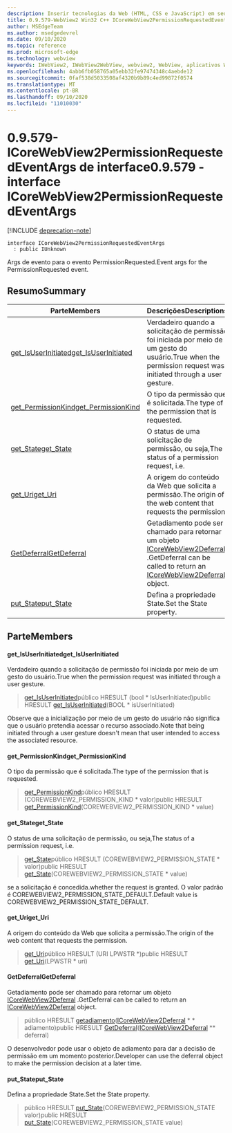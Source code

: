 ```yaml
---
description: Inserir tecnologias da Web (HTML, CSS e JavaScript) em seus aplicativos nativos com o controle WebView2 do Microsoft Edge
title: 0.9.579-WebView2 Win32 C++ ICoreWebView2PermissionRequestedEventArgs
author: MSEdgeTeam
ms.author: msedgedevrel
ms.date: 09/10/2020
ms.topic: reference
ms.prod: microsoft-edge
ms.technology: webview
keywords: IWebView2, IWebView2WebView, webview2, WebView, aplicativos Win32, Win32, Edge, ICoreWebView2, ICoreWebView2Controller, controle do navegador, HTML Edge, ICoreWebView2PermissionRequestedEventArgs
ms.openlocfilehash: 4abb6fb058765a05ebb32fe97474348c4aebde12
ms.sourcegitcommit: 0faf538d5033508af4320b9b89c4ed99872f0574
ms.translationtype: MT
ms.contentlocale: pt-BR
ms.lasthandoff: 09/10/2020
ms.locfileid: "11010030"
---
```

# <span data-ttu-id="7a69e-104">0.9.579-ICoreWebView2PermissionRequestedEventArgs de interface</span><span class="sxs-lookup"><span data-stu-id="7a69e-104">0.9.579 - interface ICoreWebView2PermissionRequestedEventArgs</span></span> 

[!INCLUDE [deprecation-note](../../includes/deprecation-note.md)]

```
interface ICoreWebView2PermissionRequestedEventArgs
  : public IUnknown
```

<span data-ttu-id="7a69e-105">Args de evento para o evento PermissionRequested.</span><span class="sxs-lookup"><span data-stu-id="7a69e-105">Event args for the PermissionRequested event.</span></span>

## <span data-ttu-id="7a69e-106">Resumo</span><span class="sxs-lookup"><span data-stu-id="7a69e-106">Summary</span></span>

 <span data-ttu-id="7a69e-107">Parte</span><span class="sxs-lookup"><span data-stu-id="7a69e-107">Members</span></span>                        | <span data-ttu-id="7a69e-108">Descrições</span><span class="sxs-lookup"><span data-stu-id="7a69e-108">Descriptions</span></span>
--------------------------------|---------------------------------------------
[<span data-ttu-id="7a69e-109">get_IsUserInitiated</span><span class="sxs-lookup"><span data-stu-id="7a69e-109">get_IsUserInitiated</span></span>](#get_isuserinitiated) | <span data-ttu-id="7a69e-110">Verdadeiro quando a solicitação de permissão foi iniciada por meio de um gesto do usuário.</span><span class="sxs-lookup"><span data-stu-id="7a69e-110">True when the permission request was initiated through a user gesture.</span></span>
[<span data-ttu-id="7a69e-111">get_PermissionKind</span><span class="sxs-lookup"><span data-stu-id="7a69e-111">get_PermissionKind</span></span>](#get_permissionkind) | <span data-ttu-id="7a69e-112">O tipo da permissão que é solicitada.</span><span class="sxs-lookup"><span data-stu-id="7a69e-112">The type of the permission that is requested.</span></span>
[<span data-ttu-id="7a69e-113">get_State</span><span class="sxs-lookup"><span data-stu-id="7a69e-113">get_State</span></span>](#get_state) | <span data-ttu-id="7a69e-114">O status de uma solicitação de permissão, ou seja,</span><span class="sxs-lookup"><span data-stu-id="7a69e-114">The status of a permission request, i.e.</span></span>
[<span data-ttu-id="7a69e-115">get_Uri</span><span class="sxs-lookup"><span data-stu-id="7a69e-115">get_Uri</span></span>](#get_uri) | <span data-ttu-id="7a69e-116">A origem do conteúdo da Web que solicita a permissão.</span><span class="sxs-lookup"><span data-stu-id="7a69e-116">The origin of the web content that requests the permission.</span></span>
[<span data-ttu-id="7a69e-117">GetDeferral</span><span class="sxs-lookup"><span data-stu-id="7a69e-117">GetDeferral</span></span>](#getdeferral) | <span data-ttu-id="7a69e-118">Getadiamento pode ser chamado para retornar um objeto [ICoreWebView2Deferral](icorewebview2deferral.md) .</span><span class="sxs-lookup"><span data-stu-id="7a69e-118">GetDeferral can be called to return an [ICoreWebView2Deferral](icorewebview2deferral.md) object.</span></span>
[<span data-ttu-id="7a69e-119">put_State</span><span class="sxs-lookup"><span data-stu-id="7a69e-119">put_State</span></span>](#put_state) | <span data-ttu-id="7a69e-120">Defina a propriedade State.</span><span class="sxs-lookup"><span data-stu-id="7a69e-120">Set the State property.</span></span>

## <span data-ttu-id="7a69e-121">Parte</span><span class="sxs-lookup"><span data-stu-id="7a69e-121">Members</span></span>

#### <span data-ttu-id="7a69e-122">get_IsUserInitiated</span><span class="sxs-lookup"><span data-stu-id="7a69e-122">get_IsUserInitiated</span></span> 

<span data-ttu-id="7a69e-123">Verdadeiro quando a solicitação de permissão foi iniciada por meio de um gesto do usuário.</span><span class="sxs-lookup"><span data-stu-id="7a69e-123">True when the permission request was initiated through a user gesture.</span></span>

> <span data-ttu-id="7a69e-124">[get_IsUserInitiated](#get_isuserinitiated)público HRESULT (bool \* IsUserInitiated)</span><span class="sxs-lookup"><span data-stu-id="7a69e-124">public HRESULT [get_IsUserInitiated](#get_isuserinitiated)(BOOL \* isUserInitiated)</span></span>

<span data-ttu-id="7a69e-125">Observe que a inicialização por meio de um gesto do usuário não significa que o usuário pretendia acessar o recurso associado.</span><span class="sxs-lookup"><span data-stu-id="7a69e-125">Note that being initiated through a user gesture doesn't mean that user intended to access the associated resource.</span></span>

#### <span data-ttu-id="7a69e-126">get_PermissionKind</span><span class="sxs-lookup"><span data-stu-id="7a69e-126">get_PermissionKind</span></span> 

<span data-ttu-id="7a69e-127">O tipo da permissão que é solicitada.</span><span class="sxs-lookup"><span data-stu-id="7a69e-127">The type of the permission that is requested.</span></span>

> <span data-ttu-id="7a69e-128">[get_PermissionKind](#get_permissionkind)público HRESULT (COREWEBVIEW2_PERMISSION_KIND \* valor)</span><span class="sxs-lookup"><span data-stu-id="7a69e-128">public HRESULT [get_PermissionKind](#get_permissionkind)(COREWEBVIEW2_PERMISSION_KIND \* value)</span></span>

#### <span data-ttu-id="7a69e-129">get_State</span><span class="sxs-lookup"><span data-stu-id="7a69e-129">get_State</span></span> 

<span data-ttu-id="7a69e-130">O status de uma solicitação de permissão, ou seja,</span><span class="sxs-lookup"><span data-stu-id="7a69e-130">The status of a permission request, i.e.</span></span>

> <span data-ttu-id="7a69e-131">[get_State](#get_state)público HRESULT (COREWEBVIEW2_PERMISSION_STATE \* valor)</span><span class="sxs-lookup"><span data-stu-id="7a69e-131">public HRESULT [get_State](#get_state)(COREWEBVIEW2_PERMISSION_STATE \* value)</span></span>

<span data-ttu-id="7a69e-132">se a solicitação é concedida.</span><span class="sxs-lookup"><span data-stu-id="7a69e-132">whether the request is granted.</span></span> <span data-ttu-id="7a69e-133">O valor padrão é COREWEBVIEW2_PERMISSION_STATE_DEFAULT.</span><span class="sxs-lookup"><span data-stu-id="7a69e-133">Default value is COREWEBVIEW2_PERMISSION_STATE_DEFAULT.</span></span>

#### <span data-ttu-id="7a69e-134">get_Uri</span><span class="sxs-lookup"><span data-stu-id="7a69e-134">get_Uri</span></span> 

<span data-ttu-id="7a69e-135">A origem do conteúdo da Web que solicita a permissão.</span><span class="sxs-lookup"><span data-stu-id="7a69e-135">The origin of the web content that requests the permission.</span></span>

> <span data-ttu-id="7a69e-136">[get_Uri](#get_uri)público HRESULT (URI LPWSTR \*)</span><span class="sxs-lookup"><span data-stu-id="7a69e-136">public HRESULT [get_Uri](#get_uri)(LPWSTR \* uri)</span></span>

#### <span data-ttu-id="7a69e-137">GetDeferral</span><span class="sxs-lookup"><span data-stu-id="7a69e-137">GetDeferral</span></span> 

<span data-ttu-id="7a69e-138">Getadiamento pode ser chamado para retornar um objeto [ICoreWebView2Deferral](icorewebview2deferral.md) .</span><span class="sxs-lookup"><span data-stu-id="7a69e-138">GetDeferral can be called to return an [ICoreWebView2Deferral](icorewebview2deferral.md) object.</span></span>

> <span data-ttu-id="7a69e-139">público HRESULT [getadiamento](#getdeferral)([ICoreWebView2Deferral](icorewebview2deferral.md) \* \* adiamento)</span><span class="sxs-lookup"><span data-stu-id="7a69e-139">public HRESULT [GetDeferral](#getdeferral)([ICoreWebView2Deferral](icorewebview2deferral.md) \*\* deferral)</span></span>

<span data-ttu-id="7a69e-140">O desenvolvedor pode usar o objeto de adiamento para dar a decisão de permissão em um momento posterior.</span><span class="sxs-lookup"><span data-stu-id="7a69e-140">Developer can use the deferral object to make the permission decision at a later time.</span></span>

#### <span data-ttu-id="7a69e-141">put_State</span><span class="sxs-lookup"><span data-stu-id="7a69e-141">put_State</span></span> 

<span data-ttu-id="7a69e-142">Defina a propriedade State.</span><span class="sxs-lookup"><span data-stu-id="7a69e-142">Set the State property.</span></span>

> <span data-ttu-id="7a69e-143">público HRESULT [put_State](#put_state)(COREWEBVIEW2_PERMISSION_STATE valor)</span><span class="sxs-lookup"><span data-stu-id="7a69e-143">public HRESULT [put_State](#put_state)(COREWEBVIEW2_PERMISSION_STATE value)</span></span>

